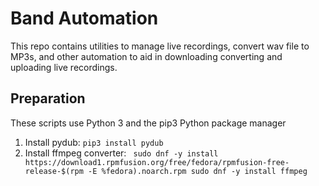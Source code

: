 # Band Automation

This repo contains utilities to manage live recordings, convert wav file to MP3s, and other automation to aid in downloading converting and uploading live recordings.

## Preparation
These scripts use Python 3 and the pip3 Python package manager
1. Install pydub:  `pip3 install pydub`
2. Install ffmpeg converter:  ```
sudo dnf -y install https://download1.rpmfusion.org/free/fedora/rpmfusion-free-release-$(rpm -E %fedora).noarch.rpm
sudo dnf -y install ffmpeg```


